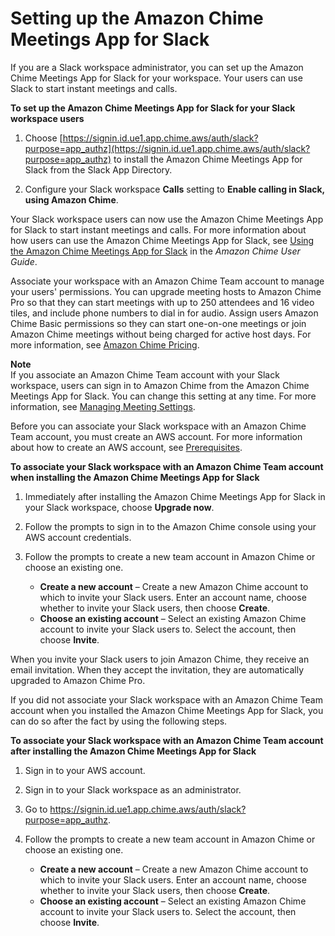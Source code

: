 # Setting up the Amazon Chime Meetings App for Slack<a name="config-slack"></a>

If you are a Slack workspace administrator, you can set up the Amazon Chime Meetings App for Slack for your workspace\. Your users can use Slack to start instant meetings and calls\.

**To set up the Amazon Chime Meetings App for Slack for your Slack workspace users**

1. Choose [https://signin.id.ue1.app.chime.aws/auth/slack?purpose=app_authz](https://signin.id.ue1.app.chime.aws/auth/slack?purpose=app_authz) to install the Amazon Chime Meetings App for Slack from the Slack App Directory\.

1. Configure your Slack workspace **Calls** setting to **Enable calling in Slack, using Amazon Chime**\.

Your Slack workspace users can now use the Amazon Chime Meetings App for Slack to start instant meetings and calls\. For more information about how users can use the Amazon Chime Meetings App for Slack, see [Using the Amazon Chime Meetings App for Slack](https://docs.aws.amazon.com/chime/latest/ug/using-slack.html) in the *Amazon Chime User Guide*\.

Associate your workspace with an Amazon Chime Team account to manage your users' permissions\. You can upgrade meeting hosts to Amazon Chime Pro so that they can start meetings with up to 250 attendees and 16 video tiles, and include phone numbers to dial in for audio\. Assign users Amazon Chime Basic permissions so they can start one\-on\-one meetings or join Amazon Chime meetings without being charged for active host days\. For more information, see [Amazon Chime Pricing](http://aws.amazon.com/chime/pricing/)\.

**Note**  
If you associate an Amazon Chime Team account with your Slack workspace, users can sign in to Amazon Chime from the Amazon Chime Meetings App for Slack\. You can change this setting at any time\. For more information, see [Managing Meeting Settings](mtg-settings.md)\.

Before you can associate your Slack workspace with an Amazon Chime Team account, you must create an AWS account\. For more information about how to create an AWS account, see [Prerequisites](prereqs.md)\.

**To associate your Slack workspace with an Amazon Chime Team account when installing the Amazon Chime Meetings App for Slack**

1. Immediately after installing the Amazon Chime Meetings App for Slack in your Slack workspace, choose **Upgrade now**\.

1. Follow the prompts to sign in to the Amazon Chime console using your AWS account credentials\.

1. Follow the prompts to create a new team account in Amazon Chime or choose an existing one\.
   + **Create a new account** – Create a new Amazon Chime account to which to invite your Slack users\. Enter an account name, choose whether to invite your Slack users, then choose **Create**\.
   + **Choose an existing account** – Select an existing Amazon Chime account to invite your Slack users to\. Select the account, then choose **Invite**\.

When you invite your Slack users to join Amazon Chime, they receive an email invitation\. When they accept the invitation, they are automatically upgraded to Amazon Chime Pro\.

If you did not associate your Slack workspace with an Amazon Chime Team account when you installed the Amazon Chime Meetings App for Slack, you can do so after the fact by using the following steps\.

**To associate your Slack workspace with an Amazon Chime Team account after installing the Amazon Chime Meetings App for Slack**

1. Sign in to your AWS account\.

1. Sign in to your Slack workspace as an administrator\.

1. Go to [https://signin\.id\.ue1\.app\.chime\.aws/auth/slack?purpose=app\_authz](https://signin.id.ue1.app.chime.aws/auth/slack?purpose=app_authz)\.

1. Follow the prompts to create a new team account in Amazon Chime or choose an existing one\.
   + **Create a new account** – Create a new Amazon Chime account to which to invite your Slack users\. Enter an account name, choose whether to invite your Slack users, then choose **Create**\.
   + **Choose an existing account** – Select an existing Amazon Chime account to invite your Slack users to\. Select the account, then choose **Invite**\.
